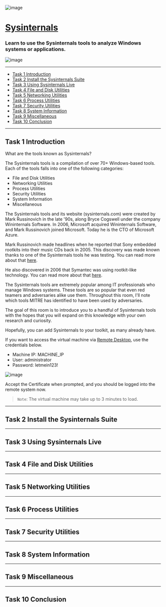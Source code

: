 ![image](https://user-images.githubusercontent.com/51442719/204398767-eb06eb84-23bb-4b42-803f-02173e7849e5.png)

# [Sysinternals](https://tryhackme.com/room/btsysinternalssg)
### Learn to use the Sysinternals tools to analyze Windows systems or applications.

![image](https://user-images.githubusercontent.com/51442719/204398752-b4eae1e9-7271-44d4-9cfc-e463e219a123.png)

---

- [Task 1  Introduction](#)
- [Task 2  Install the Sysinternals Suite](#)
- [Task 3  Using Sysinternals Live](#)
- [Task 4  File and Disk Utilities](#)
- [Task 5  Networking Utilities](#)
- [Task 6  Process Utilities](#)
- [Task 7  Security Utilities](#)
- [Task 8  System Information](#)
- [Task 9  Miscellaneous](#)
- [Task 10  Conclusion](#)

---

## Task 1  Introduction


What are the tools known as Sysinternals?

The Sysinternals tools is a compilation of over 70+ Windows-based tools. Each of the tools falls into one of the following categories:

- File and Disk Utilities
- Networking Utilities
- Process Utilities
- Security Utilities
- System Information
- Miscellaneous

The Sysinternals tools and its website (sysinternals.com) were created by Mark Russinovich in the late '90s, along Bryce Cogswell under the company Wininternals Software.
In 2006, Microsoft acquired Wininternals Software, and Mark Russinovich joined Microsoft. Today he is the CTO of Microsoft Azure. 

Mark Russinovich made headlines when he reported that Sony embedded rootkits into their music CDs back in 2005. This discovery was made known thanks to one of the Sysinternals tools he was testing. You can read more about that [here](https://www.virusbulletin.com/virusbulletin/2005/12/inside-sony-s-rootkit).  

He also discovered in 2006 that Symantec was using rootkit-like technology. You can read more about that [here](https://www.zdnet.com/article/symantec-confesses-to-using-rootkit-technology/). 

The Sysinternals tools are extremely popular among IT professionals who manage Windows systems. These tools are so popular that even red teamers and adversaries alike use them. Throughout this room, I'll note which tools MITRE has identified to have been used by adversaries. 

The goal of this room is to introduce you to a handful of Sysinternals tools with the hopes that you will expand on this knowledge with your own research and curiosity.

Hopefully, you can add Sysinternals to your toolkit, as many already have. 

If you want to access the virtual machine via [Remote Desktop](https://www.cyberark.com/resources/threat-research-blog/explain-like-i-m-5-remote-desktop-protocol-rdp), use the credentials below. 

- Machine IP: MACHINE_IP
- User: administrator
- Password: letmein123!

![image](https://user-images.githubusercontent.com/51442719/204398552-349850af-ba1f-4054-bd39-79220e0a8747.png)

Accept the Certificate when prompted, and you should be logged into the remote system now.

> `Note`: The virtual machine may take up to 3 minutes to load.
> 
---

## Task 2  Install the Sysinternals Suite

---

## Task 3  Using Sysinternals Live

---

## Task 4  File and Disk Utilities

---

## Task 5  Networking Utilities

---

## Task 6  Process Utilities

---

## Task 7  Security Utilities

---

## Task 8  System Information

---

## Task 9  Miscellaneous

---

## Task 10  Conclusion

